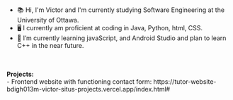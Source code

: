 - 📚 Hi, I'm Victor and I'm currently studying Software Engineering at the University of Ottawa.
- 🖥️ I currently am proficient at coding in Java, Python, html, CSS.
- 🌱 I’m currently learning javaScript, and Android Studio and plan to learn C++ in the near future.

<br/>
<br/>
<strong>Projects:</strong> <br/>
- Frontend website with functioning contact form: https://tutor-website-bdigh013m-victor-situs-projects.vercel.app/index.html#

<!---
victorksitu/victorksitu is a ✨ special ✨ repository because its `README.md` (this file) appears on your GitHub profile.
You can click the Preview link to take a look at your changes.
--->
